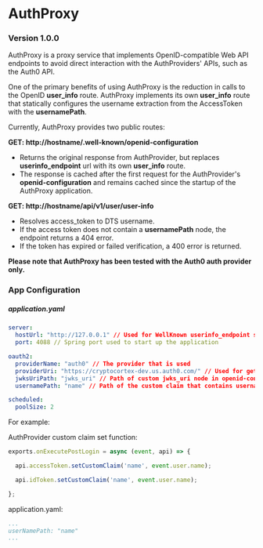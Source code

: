 # AuthProxy

### Version 1.0.0
AuthProxy is a proxy service that implements OpenID-compatible Web API endpoints to avoid direct interaction with the AuthProviders' APIs, such as the Auth0 API.

One of the primary benefits of using AuthProxy is the reduction in calls to the OpenID **user_info** route. AuthProxy implements its own **user_info** route that statically configures the username extraction from the AccessToken with the **usernamePath**.

Currently, AuthProxy provides two public routes:

**GET: http://hostname/.well-known/openid-configuration**
- Returns the original response from AuthProvider, but replaces **userinfo_endpoint** url with its own **user_info** route.
- The response is cached after the first request for the AuthProvider's **openid-configuration** and remains cached since the startup of the AuthProxy application.

**GET: http://hostname/api/v1/user/user-info**
- Resolves access_token to DTS username.
- If the access token does not contain a **usernamePath** node, the endpoint returns a 404 error.
- If the token has expired or failed verification, a 400 error is returned.

**Please note that AuthProxy has been tested with the Auth0 auth provider only.**

### App Configuration
##### application.yaml


```yaml
server:
  hostUrl: "http://127.0.0.1" // Used for WellKnown userinfo_endpoint substitution, it must be complete domain url with port. 
  port: 4088 // Spring port used to start up the application

oauth2:
  providerName: "auth0" // The provider that is used
  providerUri: "https://cryptocortex-dev.us.auth0.com/" // Used for getting well-known and token verification URLs
  jwksUriPath: "jwks_uri" // Path of custom jwks_uri node in openid-configuration, Optional.
  usernamePath: "name" // Path of the custom claim that contains username, the path is to be searched in AccessToken

scheduled:
  poolSize: 2
```

For example:

AuthProvider custom claim set function:
```js
exports.onExecutePostLogin = async (event, api) => {

  api.accessToken.setCustomClaim('name', event.user.name);

  api.idToken.setCustomClaim('name', event.user.name);

};
```
application.yaml:

```yaml
...
userNamePath: "name"
...
```